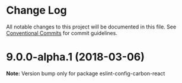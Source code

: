 # Change Log

All notable changes to this project will be documented in this file.
See [Conventional Commits](https://conventionalcommits.org) for commit guidelines.

<a name="9.0.0-alpha.1"></a>

# 9.0.0-alpha.1 (2018-03-06)

**Note:** Version bump only for package eslint-config-carbon-react
